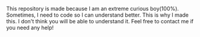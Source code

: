 This repository is made because I am an extreme curious boy(100%). Sometimes, I need to code so I can understand better. This is why I made this. I don't think you will be able to understand it. Feel free to contact me if you need any help!
